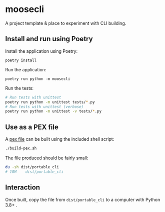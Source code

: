 # moosecli

A project template & place to experiment with CLI building.

## Install and run using Poetry
Install the application using Poetry:
```
poetry install
```
Run the application:
```
poetry run python -m moosecli
```
Run the tests:
```bash
# Run tests with unittest
poetry run python -m unittest tests/*.py
# Run tests with unittest (verbose)
poetry run python -m unittest -v tests/*.py
```
## Use as a PEX file
A [pex file](https://pex.readthedocs.io/en/latest/whatispex.html) can
be built using the included shell script:
```bash
./build-pex.sh
```
The file produced should be fairly small:
```bash
du -sh dist/portable_cli
# 18M    dist/portable_cli
```

## Interaction

Once built, copy the file from `dist/portable_cli` to 
a computer with Python 3.8+ .

<!--
## Building binaries
To build a binary, run:
```bash
brew install bazel
poetry run nox -e oxidize
```
Based on:
* https://github.com/elastic/rally/pull/1637/files
* https://github.com/hynek/doc2dash
* https://hynek.me/til/python-portable-binaries/
* https://pyoxidizer.readthedocs.io/en/stable/pyoxidizer_packaging_python_executable.html
-->
